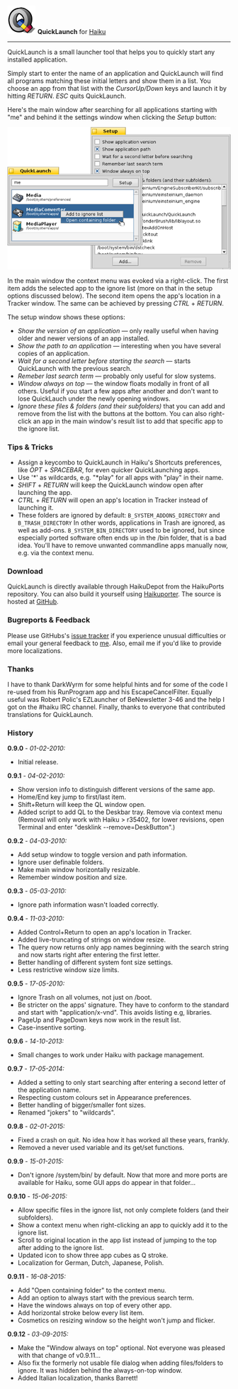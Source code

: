 ![QuickLaunch icon](./images/quicklaunch_icon_64.png) **QuickLaunch** for [Haiku](http://www.haiku-os.org)

* * *

QuickLaunch is a small launcher tool that helps you to quickly start any installed application.

Simply start to enter the name of an application and QuickLaunch will find all programs matching these initial letters and show them in a list. You choose an app from that list with the _CursorUp/Down_ keys and launch it by hitting _RETURN_. _ESC_ quits QuickLaunch.

Here's the main window after searching for all applications starting with "me" and behind it the settings window when clicking the _Setup_ button:

![QuickLaunch windows](./images/quicklaunch.png)

In the main window the context menu was evoked via a right-click. The first item adds the selected app to the ignore list (more on that in the setup options discussed below). The second item opens the app's location in a Tracker window. The same can be achieved by pressing _CTRL_ + _RETURN_.

The setup window shows these options:

*   _Show the version of an application_ — only really useful when having older and newer versions of an app installed.
*   _Show the path to an application_ — interesting when you have several copies of an application.
*   _Wait for a second letter before starting the search_ — starts QuickLaunch with the previous search.
*   _Remeber last search term_ — probably only useful for slow systems.
*   _Window always on top_ — the window floats modally in front of all others. Useful if you start a few apps after another and don't want to lose QuickLauch under the newly opening windows.
*   _Ignore these files & folders (and their subfolders)_ that you can add and remove from the list with the buttons at the bottom. You can also right-click an app in the main window's result list to add that specific app to the ignore list.

### Tips & Tricks

*   Assign a keycombo to QuickLaunch in Haiku's Shortcuts preferences, like _OPT_ + _SPACEBAR_, for even quicker QuickLaunching apps.
*   Use '\*' as wildcards, e.g. "\*play" for all apps with "play" in their name.
*   _SHIFT_ + _RETURN_ will keep the QuickLaunch window open after launching the app.
*   _CTRL_ + _RETURN_ will open an app's location in Tracker instead of launching it.
*   These folders are ignored by default:
     `B_SYSTEM_ADDONS_DIRECTORY` and `B_TRASH_DIRECTORY`
     In other words, applications in Trash are ignored, as well as add-ons.
     `B_SYSTEM_BIN_DIRECTORY` used to be ignored, but since especially ported software often ends up in the /bin folder, that is a bad idea. You'll have to remove unwanted commandline apps manually now, e.g. via the context menu.

### Download

QuickLaunch is directly available through HaikuDepot from the HaikuPorts repository. You can also build it yourself using [Haikuporter](https://github.com/haikuports). The source is hosted at [GitHub](https://github.com/humdingerb/quicklaunch).

### Bugreports & Feedback

Please use GitHubs's [issue tracker](https://github.com/humdingerb/quicklaunch/issues) if you experience unusual difficulties or email your general feedback to [me](mailto:humdinger@gmail.com). Also, email me if you'd like to provide more localizations.

### Thanks

I have to thank DarkWyrm for some helpful hints and for some of the code I re-used from his RunProgram app and his EscapeCancelFilter.
 Equally useful was Robert Polic's EZLauncher of BeNewsletter 3-46 and the help I got on the #haiku IRC channel.
 Finally, thanks to everyone that contributed translations for QuickLaunch.

### History

**0.9.0** - _01-02-2010:_

*   Initial release.

**0.9.1** - _04-02-2010:_

*   Show version info to distinguish different versions of the same app.
*   Home/End key jump to first/last item.
*   Shift+Return will keep the QL window open.
*   Added script to add QL to the Deskbar tray. Remove via context menu (Removal will only work with Haiku > r35402, for lower revisions, open Terminal and enter "desklink --remove=DeskButton".)

**0.9.2** - _04-03-2010:_

*   Add setup window to toggle version and path information.
*   Ignore user definable folders.
*   Make main window horizontally resizable.
*   Remember window position and size.

**0.9.3** - _05-03-2010:_

*   Ignore path information wasn't loaded correctly.

**0.9.4** - _11-03-2010:_

*   Added Control+Return to open an app's location in Tracker.
*   Added live-truncating of strings on window resize.
*   The query now returns only app names beginning with the search string and now starts right after entering the first letter.
*   Better handling of different system font size settings.
*   Less restrictive window size limits.

**0.9.5** - _17-05-2010:_

*   Ignore Trash on all volumes, not just on /boot.
*   Be stricter on the apps' signature. They have to conform to the standard and start with "application/x-vnd". This avoids listing e.g, libraries.
*   PageUp and PageDown keys now work in the result list.
*   Case-insentive sorting.

**0.9.6** - _14-10-2013:_

*   Small changes to work under Haiku with package management.

**0.9.7** - _17-05-2014:_

*   Added a setting to only start searching after entering a second letter of the application name.
*   Respecting custom colours set in Appearance preferences.
*   Better handling of bigger/smaller font sizes.
*   Renamed "jokers" to "wildcards".

**0.9.8** - _02-01-2015:_

*   Fixed a crash on quit. No idea how it has worked all these years, frankly.
*   Removed a never used variable and its get/set functions.

**0.9.9** - _15-01-2015:_

*   Don't ignore /system/bin/ by default. Now that more and more ports are available for Haiku, some GUI apps do appear in that folder...

**0.9.10** - _15-06-2015:_

*   Allow specific files in the ignore list, not only complete folders (and their subfolders).
*   Show a context menu when right-clicking an app to quickly add it to the ignore list.
*   Scroll to original location in the app list instead of jumping to the top after adding to the ignore list.
*   Updated icon to show three app cubes as Q stroke.
*   Localization for German, Dutch, Japanese, Polish.

**0.9.11** - _16-08-2015:_

*   Add "Open containing folder" to the context menu.
*   Add an option to always start with the previous search term.
*   Have the windows always on top of every other app.
*   Add horizontal stroke below every list item.
*   Cosmetics on resizing window so the height won't jump and flicker.

**0.9.12** - _03-09-2015:_

*	Make the "Window always on top" optional. Not everyone was pleased with
	that change of v0.9.11...
*	Also fix the formerly not usable file dialog when adding files/folders to
	ignore. It was hidden behind the always-on-top window.
*	Added Italian localization, thanks Barrett!
